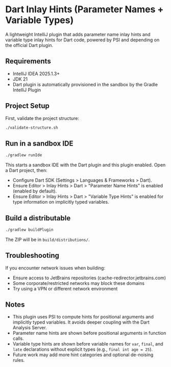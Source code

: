 # Dart Inlay Hints (Parameter Names + Variable Types)

<!-- Plugin description -->
A lightweight IntelliJ plugin that adds parameter name inlay hints and variable type inlay hints for Dart code, powered by PSI and depending on the official Dart plugin.
<!-- Plugin description end -->

## Requirements

- IntelliJ IDEA 2025.1.3+
- JDK 21
- Dart plugin is automatically provisioned in the sandbox by the Gradle IntelliJ Plugin

## Project Setup

First, validate the project structure:
```bash
./validate-structure.sh
```

## Run in a sandbox IDE

```bash
./gradlew runIde
```

This starts a sandbox IDE with the Dart plugin and this plugin enabled. Open a Dart project, then:

- Configure Dart SDK (Settings > Languages & Frameworks > Dart).
- Ensure Editor > Inlay Hints > Dart > "Parameter Name Hints" is enabled (enabled by default).
- Ensure Editor > Inlay Hints > Dart > "Variable Type Hints" is enabled for type information on implicitly typed variables.

## Build a distributable

```bash
./gradlew buildPlugin
```

The ZIP will be in `build/distributions/`.

## Troubleshooting

If you encounter network issues when building:
- Ensure access to JetBrains repositories (cache-redirector.jetbrains.com)
- Some corporate/restricted networks may block these domains
- Try using a VPN or different network environment

## Notes

- This plugin uses PSI to compute hints for positional arguments and implicitly typed variables. It avoids deeper coupling with the Dart Analysis Server.
- Parameter name hints are shown before positional arguments in function calls.
- Variable type hints are shown before variable names for `var`, `final`, and `late` declarations without explicit types (e.g., `final int age = 25`).
- Future work may add more hint categories and optional de-noising rules.
